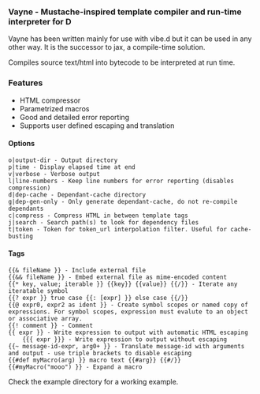 ### Vayne - Mustache-inspired template compiler and run-time interpreter for D

Vayne has been written mainly for use with vibe.d but it can be used in any other way.
It is the successor to jax, a compile-time solution.

Compiles source text/html into bytecode to be interpreted at run time.

### Features
- HTML compressor
- Parametrized macros
- Good and detailed error reporting
- Supports user defined escaping and translation


#### Options
	o|output-dir - Output directory
	p|time - Display elapsed time at end
	v|verbose - Verbose output
	l|line-numbers - Keep line numbers for error reporting (disables compression)
	d|dep-cache - Dependant-cache directory
	g|dep-gen-only - Only generate dependant-cache, do not re-compile dependants
	c|compress - Compress HTML in between template tags
	j|search - Search path(s) to look for dependency files
	t|token	- Token for token_url interpolation filter. Useful for cache-busting


#### Tags
	{{& fileName }} - Include external file
	{{&& fileName }} - Embed external file as mime-encoded content
	{{* key, value; iterable }} {{key}} {{value}} {{/}} - Iterate any iteratable symbol
	{{? expr }} true case {{: [expr] }} else case {{/}}
	{{@ expr0, expr2 as ident }} - Create symbol scopes or named copy of expressions. For symbol scopes, expression must evalute to an object or associative array.
	{{! comment }} - Comment
	{{ expr }} - Write expression to output with automatic HTML escaping
    	{{{ expr }}} - Write expression to output without escaping
	{{~ message-id-expr, arg0+ }} - Translate message-id with arguments and output - use triple brackets to disable escaping
	{{#def myMacro(arg) }} macro text {{#arg}} {{#/}}
	{{#myMacro("mooo") }} - Expand a macro


Check the example directory for a working example.
